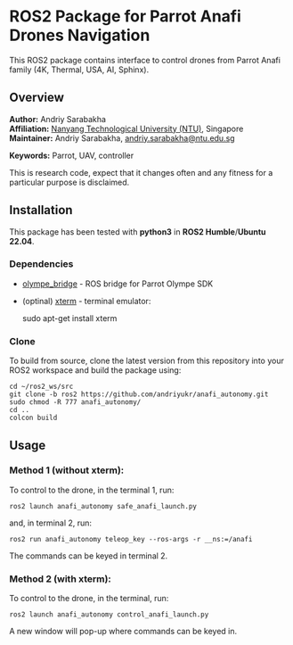 # ROS2 Package for Parrot Anafi Drones Navigation
This ROS2 package contains interface to control drones from Parrot Anafi family (4K, Thermal, USA, AI, Sphinx).

## Overview

**Author:** Andriy Sarabakha<br />
**Affiliation:** [Nanyang Technological University (NTU)](https://www.ntu.edu.sg), Singapore<br />
**Maintainer:** Andriy Sarabakha, andriy.sarabakha@ntu.edu.sg

**Keywords:** Parrot, UAV, controller

This is research code, expect that it changes often and any fitness for a particular purpose is disclaimed.

## Installation

This package has been tested with **python3** in **ROS2 Humble**/**Ubuntu 22.04**.

### Dependencies

- [olympe_bridge](https://github.com/andriyukr/olympe_bridge) - ROS bridge for Parrot Olympe SDK
      
- (optinal) [xterm](https://invisible-island.net/xterm/xterm.html) - terminal emulator:

    sudo apt-get install xterm
    
### Clone

To build from source, clone the latest version from this repository into your ROS2 workspace and build the package using:

    cd ~/ros2_ws/src
    git clone -b ros2 https://github.com/andriyukr/anafi_autonomy.git
    sudo chmod -R 777 anafi_autonomy/
    cd ..
    colcon build

## Usage

### Method 1 (without xterm):

To control to the drone, in the terminal 1, run:

    ros2 launch anafi_autonomy safe_anafi_launch.py

and, in terminal 2, run:

    ros2 run anafi_autonomy teleop_key --ros-args -r __ns:=/anafi
    
The commands can be keyed in terminal 2.
    
### Method 2 (with xterm):

To control to the drone, in the terminal, run:

    ros2 launch anafi_autonomy control_anafi_launch.py
    
A new window will pop-up where commands can be keyed in. 
